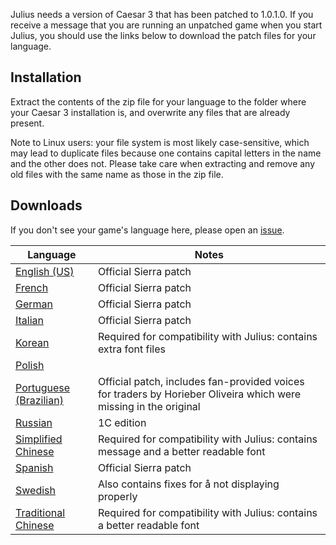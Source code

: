 Julius needs a version of Caesar 3 that has been patched to 1.0.1.0. If you receive a message that you are running an unpatched game when you start Julius, you should use the links below to download the patch files for your language.

## Installation

Extract the contents of the zip file for your language to the folder where your Caesar 3 installation is, and overwrite any files that are already present.

Note to Linux users: your file system is most likely case-sensitive, which may lead to duplicate files because one contains capital letters in the name and the other does not. Please take care when extracting and remove any old files with the same name as those in the zip file.

## Downloads

If you don't see your game's language here, please open an [issue](https://github.com/bvschaik/julius/issues).

| Language | Notes |
| -------- | ------|
| [English (US)](https://github.com/bvschaik/julius-support/releases/download/patches/caesar3_update_english.zip) | Official Sierra patch |
| [French](https://github.com/bvschaik/julius-support/releases/download/patches/caesar3_update_french.zip) | Official Sierra patch |
| [German](https://github.com/bvschaik/julius-support/releases/download/patches/caesar3_update_german.zip) | Official Sierra patch |
| [Italian](https://github.com/bvschaik/julius-support/releases/download/patches/caesar3_update_italian.zip) | Official Sierra patch |
| [Korean](https://github.com/bvschaik/julius-support/releases/download/patches/caesar3_update_korean.zip) | Required for compatibility with Julius: contains extra font files |
| [Polish](https://github.com/bvschaik/julius-support/releases/download/patches/caesar3_update_polish.zip) | |
| [Portuguese (Brazilian)](https://github.com/bvschaik/julius-support/releases/download/patches/caesar3_update_portuguese_br.zip) | Official patch, includes fan-provided voices for traders by Horieber Oliveira which were missing in the original |
| [Russian](https://github.com/bvschaik/julius-support/releases/download/patches/caesar3_update_russian.zip) | 1C edition |
| [Simplified Chinese](https://github.com/bvschaik/julius-support/releases/download/patches/caesar3_update_simplified_chinese.zip) | Required for compatibility with Julius: contains message and a better readable font |
| [Spanish](https://github.com/bvschaik/julius-support/releases/download/patches/caesar3_update_spanish.zip) | Official Sierra patch |
| [Swedish](https://github.com/bvschaik/julius-support/releases/download/patches/caesar3_update_swedish.zip) | Also contains fixes for å not displaying properly |
| [Traditional Chinese](https://github.com/bvschaik/julius-support/releases/download/patches/caesar3_update_traditional_chinese.zip) | Required for compatibility with Julius: contains a better readable font |

